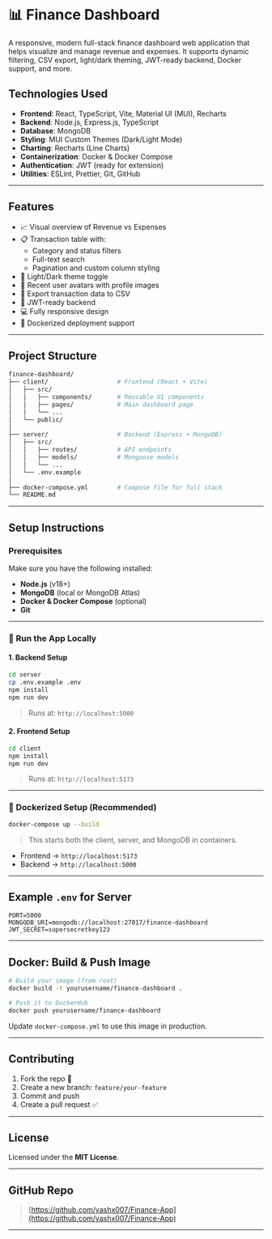 
# 📊 Finance Dashboard

A responsive, modern full-stack finance dashboard web application that helps visualize and manage revenue and expenses. It supports dynamic filtering, CSV export, light/dark theming, JWT-ready backend, Docker support, and more.

## Technologies Used

- **Frontend**: React, TypeScript, Vite, Material UI (MUI), Recharts
- **Backend**: Node.js, Express.js, TypeScript
- **Database**: MongoDB
- **Styling**: MUI Custom Themes (Dark/Light Mode)
- **Charting**: Recharts (Line Charts)
- **Containerization**: Docker & Docker Compose
- **Authentication**: JWT (ready for extension)
- **Utilities**: ESLint, Prettier, Git, GitHub

---

## Features

- 📈 Visual overview of Revenue vs Expenses
- 📋 Transaction table with:
  - Category and status filters
  - Full-text search
  - Pagination and custom column styling
- 🎨 Light/Dark theme toggle
- 👤 Recent user avatars with profile images
- 🧾 Export transaction data to CSV
- 🔐 JWT-ready backend
- 💻 Fully responsive design
- 🐳 Dockerized deployment support

---

## Project Structure

```bash
finance-dashboard/
├── client/                   # Frontend (React + Vite)
│   ├── src/
│   │   ├── components/       # Reusable UI components
│   │   ├── pages/            # Main dashboard page
│   │   └── ...
│   └── public/
│
├── server/                   # Backend (Express + MongoDB)
│   ├── src/
│   │   ├── routes/           # API endpoints
│   │   ├── models/           # Mongoose models
│   │   └── ...
│   └── .env.example
│
├── docker-compose.yml        # Compose file for full stack
└── README.md
````

---

## Setup Instructions

### Prerequisites

Make sure you have the following installed:

* **Node.js** (v18+)
* **MongoDB** (local or MongoDB Atlas)
* **Docker & Docker Compose** (optional)
* **Git**

---

### 🚀 Run the App Locally

#### 1. Backend Setup

```bash
cd server
cp .env.example .env
npm install
npm run dev
```

> Runs at: `http://localhost:5000`

#### 2. Frontend Setup

```bash
cd client
npm install
npm run dev
```

> Runs at: `http://localhost:5173`

---

### 🐳 Dockerized Setup (Recommended)

```bash
docker-compose up --build
```

> This starts both the client, server, and MongoDB in containers.

* Frontend → `http://localhost:5173`
* Backend → `http://localhost:5000`

---

## Example `.env` for Server

```env
PORT=5000
MONGODB_URI=mongodb://localhost:27017/finance-dashboard
JWT_SECRET=supersecretkey123
```

---

## Docker: Build & Push Image

```bash
# Build your image (from root)
docker build -t yourusername/finance-dashboard .

# Push it to DockerHub
docker push yourusername/finance-dashboard
```

Update `docker-compose.yml` to use this image in production.



---

## Contributing

1. Fork the repo 🍴
2. Create a new branch: `feature/your-feature`
3. Commit and push
4. Create a pull request ✅

---

## License

Licensed under the **MIT License**.

---

## GitHub Repo

> [https://github.com/yashx007/Finance-App](https://github.com/yashx007/Finance-App)

---

